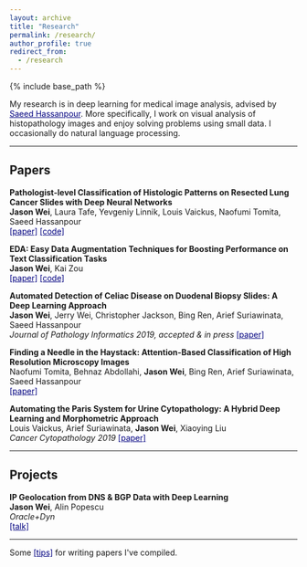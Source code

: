 ```yaml
---
layout: archive
title: "Research"
permalink: /research/
author_profile: true
redirect_from:
  - /research
---
```


{% include base_path %}

My research is in deep learning for medical image analysis, advised by <a href="https://www.hassanpourlab.com/" style="color:navy" target="_blank">Saeed Hassanpour</a>. More specifically, I work on visual analysis of histopathology images and enjoy solving problems using small data. I occasionally do natural language processing.

------

Papers
------
**Pathologist-level Classification of Histologic Patterns on Resected Lung Cancer Slides with Deep Neural Networks**  
**Jason Wei**, Laura Tafe, Yevgeniy Linnik, Louis Vaickus, Naofumi Tomita, Saeed Hassanpour  
<a href="http://arxiv.org/abs/1901.11489" style="color:navy" target="_blank">[paper]</a>
<a href="https://github.com/BMIRDS/deepslide" style="color:navy" target="_blank">[code]</a>

**EDA: Easy Data Augmentation Techniques for Boosting Performance on Text Classification Tasks**  
**Jason Wei**, Kai Zou  
<a href="http://arxiv.org/abs/1901.11196" style="color:navy" target="_blank">[paper]</a> <a href="https://github.com/jasonwei20/eda_nlp" style="color:navy" target="_blank">[code]</a>

**Automated Detection of Celiac Disease on Duodenal Biopsy Slides: A Deep Learning Approach**  
**Jason Wei**, Jerry Wei, Christopher Jackson, Bing Ren, Arief Suriawinata, Saeed Hassanpour  
*Journal of Pathology Informatics 2019, accepted & in press*
<a href="https://arxiv.org/abs/1901.11447" style="color:navy" target="_blank">[paper]</a>

**Finding a Needle in the Haystack: Attention-Based Classification of High Resolution Microscopy Images**  
Naofumi Tomita, Behnaz Abdollahi, **Jason Wei**, Bing Ren, Arief Suriawinata, Saeed Hassanpour  
<a href="https://arxiv.org/abs/1811.08513" style="color:navy" target="_blank">[paper]</a>

**Automating the Paris System for Urine Cytopathology: A Hybrid Deep Learning and Morphometric Approach**  
Louis Vaickus, Arief Suriawinata, **Jason Wei**, Xiaoying Liu  
*Cancer Cytopathology 2019*
<a href="https://onlinelibrary.wiley.com/doi/abs/10.1002/cncy.22099" style="color:navy" target="_blank">[paper]</a>

------

Projects
------
**IP Geolocation from DNS & BGP Data with Deep Learning**  
**Jason Wei**, Alin Popescu  
*Oracle+Dyn*  
<a href="oracle.pdf" style="color:navy" target="_blank">[talk]</a>

------

Some <a href="https://jasonwei20.github.io/writing_tips/" style="color:navy" target="_blank">[tips]</a> for writing papers I've compiled. 